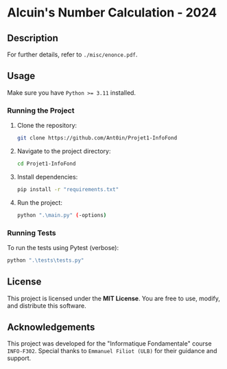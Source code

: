 # Alcuin's Number Calculation - 2024

## Description

For further details, refer to `./misc/enonce.pdf`.

## Usage

Make sure you have `Python >= 3.11` installed.


### Running the Project

1. Clone the repository:

   ```bash
   git clone https://github.com/Ant0in/Projet1-InfoFond
   ```

2. Navigate to the project directory:

   ```bash
   cd Projet1-InfoFond
   ```

3. Install dependencies:
   
   ```bash
   pip install -r "requirements.txt"
   ```

4. Run the project:

   ```bash
   python ".\main.py" (-options)
   ```

### Running Tests

To run the tests using Pytest (verbose):

   ```bash
   python ".\tests\tests.py"
   ```

## License

This project is licensed under the **MIT License**. You are free to use, modify, and distribute this software.

## Acknowledgements

This project was developed for the "Informatique Fondamentale" course `INFO-F302`. Special thanks to `Emmanuel Filiot (ULB)` for their guidance and support.

